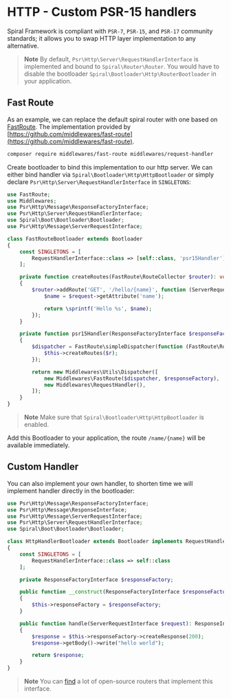 # HTTP - Custom PSR-15 handlers

Spiral Framework is compliant with `PSR-7`, `PSR-15`, and `PSR-17` community standards; it allows you to swap HTTP layer
implementation to any alternative.

> **Note**
> By default, `Psr\Http\Server\RequestHandlerInterface` is implemented and bound to `Spiral\Router\Router`. You would
> have to disable the bootloader `Spiral\Bootloader\Http\RouterBootloader` in your application.

## Fast Route

As an example, we can replace the default spiral router with one based
on [FastRoute](https://github.com/nikic/FastRoute). The implementation provided
by [https://github.com/middlewares/fast-route](https://github.com/middlewares/fast-route).

```bash
composer require middlewares/fast-route middlewares/request-handler
```

Create bootloader to bind this implementation to our http server. We can either bind handler 
via `Spiral\Bootloader\Http\HttpBootloader` or simply declare `Psr\Http\Server\RequestHandlerInterface` in `SINGLETONS`:

```php
use FastRoute;
use Middlewares;
use Psr\Http\Message\ResponseFactoryInterface;
use Psr\Http\Server\RequestHandlerInterface;
use Spiral\Boot\Bootloader\Bootloader;
use Psr\Http\Message\ServerRequestInterface;

class FastRouteBootloader extends Bootloader
{
    const SINGLETONS = [
        RequestHandlerInterface::class => [self::class, 'psr15Handler']
    ];

    private function createRoutes(FastRoute\RouteCollector $router): void
    {
        $router->addRoute('GET', '/hello/{name}', function (ServerRequestInterface $request) {
            $name = $request->getAttribute('name');

            return \sprintf('Hello %s', $name);
        });
    }

    private function psr15Handler(ResponseFactoryInterface $responseFactory): RequestHandlerInterface
    {
        $dispatcher = FastRoute\simpleDispatcher(function (FastRoute\RouteCollector $r) {
            $this->createRoutes($r);
        });

        return new Middlewares\Utils\Dispatcher([
            new Middlewares\FastRoute($dispatcher, $responseFactory),
            new Middlewares\RequestHandler(),
        ]);
    }
}
```

> **Note**
> Make sure that `Spiral\Bootloader\Http\HttpBootloader` is enabled.

Add this Bootloader to your application, the route `/name/{name}` will be available immediately.

## Custom Handler

You can also implement your own handler, to shorten time we will implement handler directly in the bootloader:

```php
use Psr\Http\Message\ResponseFactoryInterface;
use Psr\Http\Message\ResponseInterface;
use Psr\Http\Message\ServerRequestInterface;
use Psr\Http\Server\RequestHandlerInterface;
use Spiral\Boot\Bootloader\Bootloader;

class HttpHandlerBootloader extends Bootloader implements RequestHandlerInterface
{
    const SINGLETONS = [
        RequestHandlerInterface::class => self::class
    ];

    private ResponseFactoryInterface $responseFactory;

    public function __construct(ResponseFactoryInterface $responseFactory)
    {
        $this->responseFactory = $responseFactory;
    }

    public function handle(ServerRequestInterface $request): ResponseInterface
    {
        $response = $this->responseFactory->createResponse(200);
        $response->getBody()->write("hello world");

        return $response;
    }
}
```

> **Note**
> You can [find](https://packagist.org/?query=psr-15%20router) a lot of open-source routers that implement this interface.
